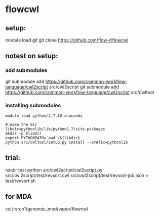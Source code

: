 # flowcwl

## setup:
module load git
git clone https://github.com/flow-r/flowcwl

## notest on setup:

### add submodules
git submodule add https://github.com/common-workflow-language/cwl2script src/cwl2script
git submodule add https://github.com/common-workflow-language/cwl2script src/cwltool


### installing submodules

```
module load python/2.7.10-anaconda

# make the dir
libdir=pythonlib/lib/python2.7/site-packages
mkdir -p $libdir
export PYTHONPATH=`pwd`/${libdir}
python src/cwltool/setup.py install --prefix=pythonlib
````

## trial:
mkdir test
python src/cwl2script/cwl2script.py src/cwl2script/test/revsort.cwl src/cwl2script/test/revsort-job.json > test/revsort.sh

## for MDA
cd /rsrch1/genomic_med/vapor/flowcwl